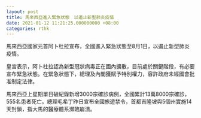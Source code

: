 ```yaml
---
layout: post
title: 馬來西亞進入緊急狀態　以遏止新型肺炎疫情
date: 2021-01-12 11:21:25.000000000 +08:00
categories: rthk
---
```


馬來西亞國家元首阿卜杜拉宣布，全國進入緊急狀態至8月1日，以遏止新型肺炎疫情。

皇宮表示，阿卜杜拉認為新型冠狀病毒正在國內擴散，目前處於關鍵階段，有必要宣布緊急狀態。在緊急狀態下，總理及內閣獲賦予特別權力，容許政府未經國會批准制定法律。

馬來西亞上星期單日破紀錄新增3000宗確診病例，全國累計13萬8000宗確診，555名患者死亡。總理毛希丁昨日宣布全國旅遊禁令，首都吉隆坡與5個州實施14天封鎖，指大馬的醫療體系瀕臨崩潰。
